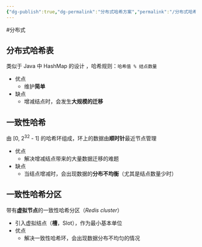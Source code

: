```yaml
---
{"dg-publish":true,"dg-permalink":"分布式哈希方案","permalink":"/分布式哈希方案/"}
---
```



#分布式 


## 分布式哈希表

类似于 Java 中 HashMap 的设计 ，哈希规则：`哈希值 % 结点数量`
- 优点
	- 维护**简单**
- 缺点
	- 增减结点时，会发生**大规模的迁移**

## 一致性哈希

由 [0, 2<sup>32</sup> - 1] 的哈希环组成，环上的数据由**顺时针**最近节点管理
- 优点
	- 解决增减结点带来的大量数据迁移的难题
- 缺点
	- 当结点增减时，会出现数据的**分布不均衡**（尤其是结点数量少时）

## 一致性哈希分区

带有**虚拟节点**的一致性哈希分区（*Redis cluster*）
- 引入虚拟结点（**槽**，Slot），作为最小基本单位
- 优点
	- 解决一致性哈希环，会出现数据分布不均匀的情况